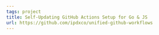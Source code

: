 ```yaml
---
tags: project
title: Self-Updating GitHub Actions Setup for Go & JS
url: https://github.com/ipdxco/unified-github-workflows
---
```

